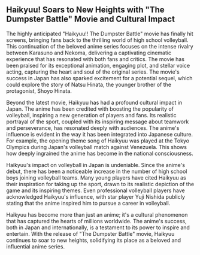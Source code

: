 ## Haikyuu! Soars to New Heights with "The Dumpster Battle" Movie and Cultural Impact

The highly anticipated "Haikyuu!! The Dumpster Battle" movie has finally hit screens, bringing fans back to the thrilling world of high school volleyball. This continuation of the beloved anime series focuses on the intense rivalry between Karasuno and Nekoma, delivering a captivating cinematic experience that has resonated with both fans and critics. The movie has been praised for its exceptional animation, engaging plot, and stellar voice acting, capturing the heart and soul of the original series.  The movie's success in Japan has also sparked excitement for a potential sequel, which could explore the story of Natsu Hinata, the younger brother of the protagonist, Shoyo Hinata. 

Beyond the latest movie, Haikyuu has had a profound cultural impact in Japan. The anime has been credited with boosting the popularity of volleyball, inspiring a new generation of players and fans. Its realistic portrayal of the sport, coupled with its inspiring message about teamwork and perseverance, has resonated deeply with audiences.  The anime's influence is evident in the way it has been integrated into Japanese culture. For example, the opening theme song of Haikyuu was played at the Tokyo Olympics during Japan's volleyball match against Venezuela. This shows how deeply ingrained the anime has become in the national consciousness.

Haikyuu's impact on volleyball in Japan is undeniable. Since the anime's debut, there has been a noticeable increase in the number of high school boys joining volleyball teams. Many young players have cited Haikyuu as their inspiration for taking up the sport, drawn to its realistic depiction of the game and its inspiring themes.  Even professional volleyball players have acknowledged Haikyuu's influence, with star player Yuji Nishida publicly stating that the anime inspired him to pursue a career in volleyball.

Haikyuu has become more than just an anime; it's a cultural phenomenon that has captured the hearts of millions worldwide.  The anime's success, both in Japan and internationally, is a testament to its power to inspire and entertain. With the release of "The Dumpster Battle" movie, Haikyuu continues to soar to new heights, solidifying its place as a beloved and influential anime series.